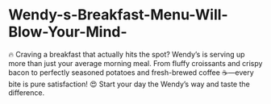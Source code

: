 # Wendy-s-Breakfast-Menu-Will-Blow-Your-Mind-
🔥 Craving a breakfast that actually hits the spot? Wendy’s is serving up more than just your average morning meal. From fluffy croissants and crispy bacon to perfectly seasoned potatoes and fresh-brewed coffee ☕—every bite is pure satisfaction! 😍 Start your day the Wendy’s way and taste the difference.
